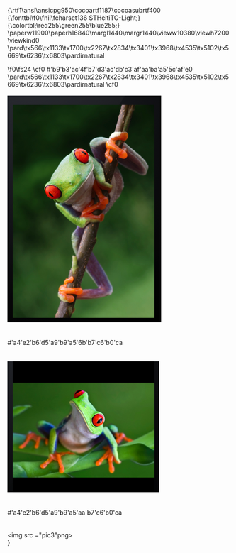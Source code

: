 {\rtf1\ansi\ansicpg950\cocoartf1187\cocoasubrtf400
{\fonttbl\f0\fnil\fcharset136 STHeitiTC-Light;}
{\colortbl;\red255\green255\blue255;}
\paperw11900\paperh16840\margl1440\margr1440\vieww10380\viewh7200\viewkind0
\pard\tx566\tx1133\tx1700\tx2267\tx2834\tx3401\tx3968\tx4535\tx5102\tx5669\tx6236\tx6803\pardirnatural

\f0\fs24 \cf0 #\'b9\'b3\'ac\'4f\'b7\'d3\'ac\'db\'c3\'af\'aa\'ba\'a5\'5c\'af\'e0\
\pard\tx566\tx1133\tx1700\tx2267\tx2834\tx3401\tx3968\tx4535\tx5102\tx5669\tx6236\tx6803\pardirnatural
\cf0 <br>\
<img src ="pic1.png">\
<br>\
#\'a4\'e2\'b6\'d5\'a9\'b9\'a5\'6b\'b7\'c6\'b0\'ca\
<br>\
<img src ="pic2.png">\
<br>\
#\'a4\'e2\'b6\'d5\'a9\'b9\'a5\'aa\'b7\'c6\'b0\'ca\
<br>\
<img src ="pic3"png>\
}